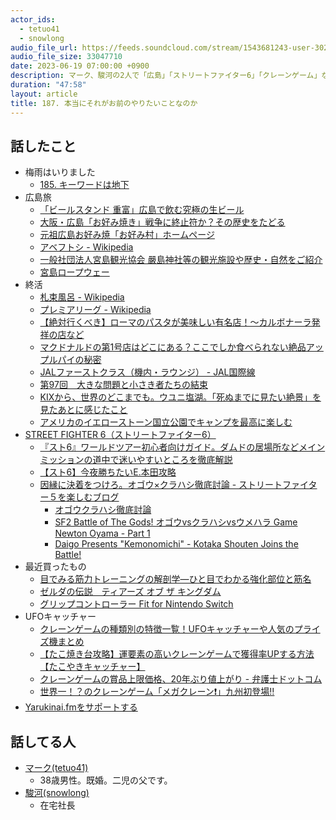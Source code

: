 ```yaml
---
actor_ids:
  - tetuo41
  - snowlong
audio_file_url: https://feeds.soundcloud.com/stream/1543681243-user-302747142-yarukinai-187-2023_06_19.mp3
audio_file_size: 33047710
date: 2023-06-19 07:00:00 +0900
description: マーク、駿河の2人で「広島」「ストリートファイター6」「クレーンゲーム」などについて話しました。
duration: "47:58"
layout: article
title: 187. 本当にそれがお前のやりたいことなのか
---
```


## 話したこと
- 梅雨はいりました
  - [185. キーワードは地下](https://yarukinai.fm/episode/185)
- 広島旅
  - [「ビールスタンド 重富」広島で飲む究極の生ビール](https://discoverjapan-web.com/article/11082)
  - [大阪・広島「お好み焼き」戦争に終止符か？その歴史をたどる](https://tripeditor.com/398952)
  - [元祖広島お好み焼「お好み村」ホームページ](http://www.okonomimura.jp/)
  - [アベフトシ - Wikipedia](https://ja.wikipedia.org/wiki/%E3%82%A2%E3%83%99%E3%83%95%E3%83%88%E3%82%B7)
  - [一般社団法人宮島観光協会 嚴島神社等の観光施設や歴史・自然をご紹介](https://www.miyajima.or.jp/index.php)
  - [宮島ロープウェー](http://miyajima-ropeway.info/)
- 終活
  - [札束風呂 - Wikipedia](https://ja.wikipedia.org/wiki/%E6%9C%AD%E6%9D%9F%E9%A2%A8%E5%91%82)
  - [プレミアリーグ - Wikipedia](https://ja.wikipedia.org/wiki/%E3%83%97%E3%83%AC%E3%83%9F%E3%82%A2%E3%83%AA%E3%83%BC%E3%82%B0)
  - [【絶対行くべき】ローマのパスタが美味しい有名店！〜カルボナーラ発祥の店など](https://zekkei.in/delicious-pasta-restaurant-in-rome-italy)
  - [マクドナルドの第1号店はどこにある？ここでしか食べられない絶品アップルパイの秘密](https://dime.jp/genre/1297854/)
  - [JALファーストクラス（機内・ラウンジ） - JAL国際線](https://www.jal.co.jp/jp/ja/inter/service/first/)
  - [第97回　大きな問題と小さき者たちの結束](https://podcasts.apple.com/bw/podcast/%E7%AC%AC97%E5%9B%9E-%E5%A4%A7%E3%81%8D%E3%81%AA%E5%95%8F%E9%A1%8C%E3%81%A8%E5%B0%8F%E3%81%95%E3%81%8D%E8%80%85%E3%81%9F%E3%81%A1%E3%81%AE%E7%B5%90%E6%9D%9F/id1446491212?i=1000576342373)
  - [KIXから、世界のどこまでも。ウユニ塩湖。「死ぬまでに見たい絶景」を見たあとに感じたこと](https://www.kansai-airport.or.jp/flyfromkansai/travel/uyunilake/)
  - [アメリカのイエローストーン国立公園でキャンプを最高に楽しむ](https://jp.pokke.in/blog/7840/)
- [STREET FIGHTER 6（ストリートファイター6）](https://www.streetfighter.com/6/ja-jp)
  - [『スト6』ワールドツアー初心者向けガイド。ダムドの居場所などメインミッションの道中で迷いやすいところを徹底解説](https://www.famitsu.com/news/202306/18306066.html)
  - [【スト6】今夜勝ちたいE.本田攻略](https://goziline.com/archives/53149)
  - [因縁に決着をつけろ。オゴウ×クラハシ徹底討論 - ストリートファイター５を楽しむブログ](https://shinsaku0521.hatenablog.com/entry/2017/09/19/073221)
    - [オゴウクラハシ徹底討論](https://www.youtube.com/watch?v=7bKDCRJEq2M)
    - [SF2 Battle of The Gods! オゴウvsクラハシvsウメハラ  Game Newton Oyama - Part 1](https://www.youtube.com/watch?v=nuB1QogNpTk&t=2286s)
    - [Daigo Presents "Kemonomichi" - Kotaka Shouten Joins the Battle!](https://www.youtube.com/watch?v=Uy0IGDcleZM&list=PLi7rMQL9QEIEB8V8CuN_AX9feAZjIp4v4)
- 最近買ったもの
  - [目でみる筋力トレーニングの解剖学―ひと目でわかる強化部位と筋名](https://www.amazon.co.jp/dp/4469264911)
  - [ゼルダの伝説　ティアーズ オブ ザ キングダム](https://www.nintendo.co.jp/zelda/totk/index.html)
  - [グリップコントローラー Fit for Nintendo Switch](https://hori.jp/products/nsw/nsw-373)
- UFOキャッチャー
  - [クレーンゲームの種類別の特徴一覧！UFOキャッチャーや人気のプライズ機まとめ](https://cocoaorei.work/entry/2021/12/31/050837/cranegamestype/)
  - [【たこ焼き台攻略】運要素の高いクレーンゲームで獲得率UPする方法【たこやきキャッチャー】](https://cocoaorei.work/entry/2021/01/09/212814/takoyaki-catcher-strategy/)
  - [クレーンゲームの賞品上限価格、20年ぶり値上がり - 弁護士ドットコム](https://www.bengo4.com/c_18/n_14189/)
  - [世界一！？のクレーンゲーム「メガクレーン❗️」九州初登場‼️](https://rakupa.jp/machines/210torius/4711/)
- [Yarukinai.fmをサポートする](https://note.com/tetuo41/circle)

## 話してる人
- [マーク(tetuo41)](https://twitter.com/tetuo41)
  - 38歳男性。既婚。二児の父です。
- [駿河(snowlong)](https://twitter.com/_snowlong)
  - 在宅社長
